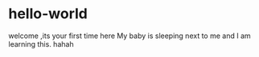 # hello-world
welcome ,its your first time here
My baby is sleeping  next to me and I am learning this. hahah
